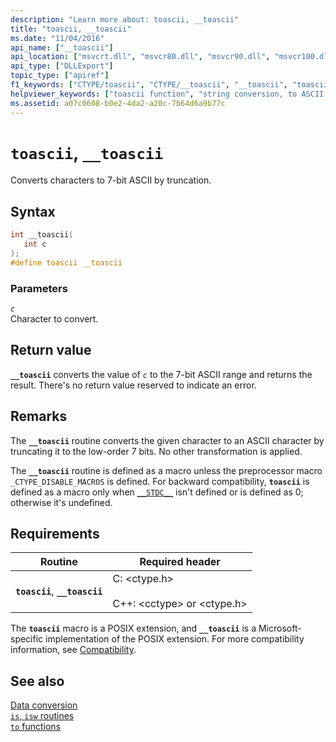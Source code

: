 ```yaml
---
description: "Learn more about: toascii, __toascii"
title: "toascii, __toascii"
ms.date: "11/04/2016"
api_name: ["__toascii"]
api_location: ["msvcrt.dll", "msvcr80.dll", "msvcr90.dll", "msvcr100.dll", "msvcr100_clr0400.dll", "msvcr110.dll", "msvcr110_clr0400.dll", "msvcr120.dll", "msvcr120_clr0400.dll", "ucrtbase.dll", "api-ms-win-crt-convert-l1-1-0.dll"]
api_type: ["DLLExport"]
topic_type: ["apiref"]
f1_keywords: ["CTYPE/toascii", "CTYPE/__toascii", "__toascii", "toascii"]
helpviewer_keywords: ["toascii function", "string conversion, to ASCII characters", "__toascii function", "ASCII characters, converting to"]
ms.assetid: a07c0608-b0e2-4da2-a20c-7b64d6a9b77c
---
```

# `toascii`, `__toascii`

Converts characters to 7-bit ASCII by truncation.

## Syntax

```C
int __toascii(
   int c
);
#define toascii __toascii
```

### Parameters

*`c`*\
Character to convert.

## Return value

**`__toascii`** converts the value of *`c`* to the 7-bit ASCII range and returns the result. There's no return value reserved to indicate an error.

## Remarks

The **`__toascii`** routine converts the given character to an ASCII character by truncating it to the low-order 7 bits. No other transformation is applied.

The **`__toascii`** routine is defined as a macro unless the preprocessor macro `_CTYPE_DISABLE_MACROS` is defined. For backward compatibility, **`toascii`** is defined as a macro only when [`__STDC__`](../../preprocessor/predefined-macros.md) isn't defined or is defined as 0; otherwise it's undefined.

## Requirements

| Routine | Required header |
|---|---|
| **`toascii`**, **`__toascii`** | C: \<ctype.h><br /><br /> C++: \<cctype> or \<ctype.h> |

The **`toascii`** macro is a POSIX extension, and **`__toascii`** is a Microsoft-specific implementation of the POSIX extension. For more compatibility information, see [Compatibility](../compatibility.md).

## See also

[Data conversion](../data-conversion.md)\
[`is`, `isw` routines](../is-isw-routines.md)\
[`to` functions](../to-functions.md)
